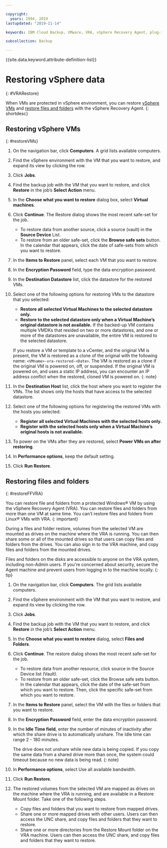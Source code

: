 ```yaml
---

copyright:
  years: 1994, 2019
lastupdated: "2019-11-14"

keywords: IBM Cloud Backup, VMware, VRA, vSphere Recovery Agent, plug-in, plugin, EVault, Carbonite, vSphere, backups

subcollection: Backup

---
```

{{site.data.keyword.attribute-definition-list}}

# Restoring vSphere data
{: #VRARestore}

When VMs are protected in vSphere environment, you can restore [vSphere VMs](#restoreVMs) and [restore files and folders](#restoreFFVRA)  with the vSphere Recovery Agent.
{: shortdesc}

## Restoring vSphere VMs
{: #restoreVMs}

1.	On the navigation bar, click **Computers**. A grid lists available computers.
2.	Find the vSphere environment with the VM that you want to restore, and expand its view by clicking the row.
3.	Click **Jobs**.
4.	Find the backup job with the VM that you want to restore, and click **Restore** in the job’s **Select Action** menu.
5.	In the **Choose what you want to restore** dialog box, select **Virtual machines**.
6.	Click **Continue**. The Restore dialog shows the most recent safe-set for the job.
    * To restore data from another source, click a source (vault) in the **Source Device** List.
    * To restore from an older safe-set, click the **Browse  safe sets** button. In the calendar that appears, click the date of safe-sets from which you want to restore.
7.	In the **Items to Restore** panel, select each VM that you want to restore.
8.	In the **Encryption Password** field, type the data encryption password.
9.	In the **Destination Datastore** list, click the datastore for the restored VMs.
10.	Select one of the following options for restoring VMs to the datastore that you selected:
    * **Restore all selected Virtual Machines to the selected datastore only.**
    * **Restore to the selected datastore only when a Virtual Machine’s original datastore is not available.** If the backed-up VM contains multiple VMDKs that resided on two or more datastores, and one or more of the datastores are unavailable, the entire VM is restored to the selected datastore.

    If you restore a VM or template to a vCenter, and the original VM is present, the VM is restored as a clone of the original with the following name: `<VMname>-vra-restored-<Date>`. The VM is restored as a clone if the original VM is powered on, off, or suspended. If the original VM is powered on, and uses a static IP address, you can encounter an IP address conflict when the restored, cloned VM is powered on.
    {: note}

11.	In the **Destination Host** list, click the host where you want to register the VMs. The list shows only the hosts that have access to the selected datastore.
12.	Select one of the following options for registering the restored VMs with the hosts you selected:
    * **Register all selected Virtual Machines with the selected  hosts only.**
    * **Register with the selected hosts only when a Virtual Machine’s original hosts is not available.**
13.	To power on the VMs after they are restored, select **Power VMs on after restoring**.
14.	In **Performance options**, keep the default setting.
15.	Click **Run Restore**.

## Restoring files and folders
{: #restoreFFVRA}

You can restore file and folders from a protected Windows&reg; VM by using the vSphere Recovery Agent (VRA). You can restore files and folders from more than one VM at same time. You can't restore files and folders from Linux&reg; VMs with VRA.
{: important}

During a files and folder restore, volumes from the selected VM are mounted as drives on the machine where the VRA is running. You can then share some or all of the mounted drives so that users can copy files and folders from the drives. You can also sign in to the VRA machine, and copy files and folders from the mounted drives.

Files and folders on the disks are accessible to anyone on the VRA system, including non-Admin users. If you're concerned about security, secure the Agent machine and prevent users from logging in to the machine locally.
{: tip}

1. On the navigation bar, click **Computers**. The grid lists available computers.
2. Find the vSphere environment with the VM that you want to restore, and expand its view by clicking the row.
3. Click **Jobs**.
4. Find the backup job with the VM that you want to restore, and click **Restore** in the job’s **Select Action** menu.
5. In the **Choose what you want to restore** dialog, select **Files and Folders**.
6. Click **Continue**. The restore dialog shows the most recent safe-set for the job.
    * To restore data from another resource, click source in the Source Device list (Vault).
    * To restore from an older safe-set, click the Browse  safe sets button. In the calendar that appears, click the date of the safe-set from which you want to restore. Then, click the specific safe-set from which you want to restore.
7. In the **Items to Restore** panel, select the VM with the files or folders that you want to restore.
8. In the **Encryption Password** field, enter the data encryption password.
9. In the **Idle Time field**, enter the number of minutes of inactivity after which the share drive is to automatically unshare. The Idle time can range 2 - 180 minutes.

    The drive does not unshare while new data is being copied. If you copy the same data from a shared drive more than once, the system could timeout because no new data is being read.
    {: note}

10.	In **Performance options**, select Use all available bandwidth.
11.	Click **Run Restore**.
12. The restored volumes from the selected VM are mapped as drives on the machine where the VRA is running, and are available in a Restore Mount folder.  Take one of the following steps.
    * Copy files and folders that you want to restore from mapped drives.
    * Share one or more mapped drives with other users. Users can then access the UNC share, and copy files and folders that they want to restore.
    * Share one or more directories from the Restore Mount folder on the VRA machine. Users can then access the UNC share, and copy files and folders that they want to restore.
